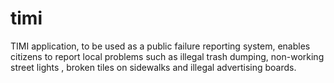 # timi
TIMI application, to be used as a public failure reporting system, enables citizens to report local problems such as illegal trash dumping, non-working street lights , broken tiles on sidewalks and illegal advertising boards.
